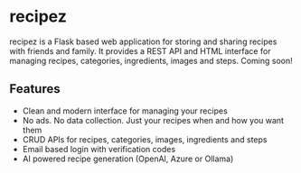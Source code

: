 # recipez

recipez is a Flask based web application for storing and sharing recipes with friends and family. It provides a REST API and HTML interface for managing recipes, categories, ingredients, images and steps. Coming soon!

## Features

- Clean and modern interface for managing your recipes
- No ads. No data collection. Just your recipes when and how you want them
- CRUD APIs for recipes, categories, images, ingredients and steps
- Email based login with verification codes
- AI powered recipe generation (OpenAI, Azure or Ollama)
